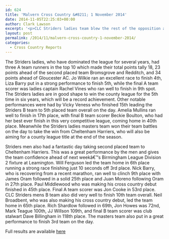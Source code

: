 ```yaml
---
id: 624
title: 'Malvern Cross Country &#8211; 1 November 2014'
date: 2014-11-05T22:25:03+00:00
author: Clark Lawson
excerpt: '<p>CLC Striders ladies team blew the rest of the opposition away with an immense display at the second County League Cross Country fixture of the 2014/15 season.</p>'
layout: post
permalink: /2014/11/malvern-cross-country-1-november-2014/
categories:
  - Cross Country Reports
---
```

The Striders ladies, who have dominated the league for several years, had three A team runners in the top 10 which made their total points tally 18, 23 points ahead of the second placed team Bromsgrove and Redditch, and 34 points ahead of Gloucester AC. Jo Wilkie ran an excellent race to finish 4th, Liza Barry put in a strong performance to finish 5th, while the final A team scorer was ladies captain Rachel Vines who ran well to finish in 9th spot. The Striders ladies are in good shape to win the county league for the 5th time in six years, which will be a record achievement. Other notable performances were had by Vicky Veness who finished 15th leading the Striders B team to 5th placed team overall on the day. Amelia Mullins ran well to finish in 17th place, with final B team scorer Beckie Boulton, who had her best ever finish in this very competitive league, coming home in 40th place. Meanwhile the Striders ladies masters team won their team battles on the day to take the win from Cheltenham Harriers, who will also be aiming for a county league title at the end of the season.

Striders men also had a fantastic day taking second placed team to Cheltenham Harriers. This was a great performance by the men and gives the team confidence ahead of next weekâ€™s Birmingham League Division 2 fixture at Leamington. Will Ferguson led the team home in 6th place running a strong race finishing just 10 seconds off 3rd place. Nick Barry, who is recovering from a recent marathon, ran well to clinch 9th place with James Oram followed in a solid 25th place and Juan Moreno following Oram in 27th place. Paul Middlewood who was making his cross country debut finished in 45th place. Final A team scorer was Jon Cooke in 53rd place. CLC Striders mens B team also did very well to finish 10th team overall. Neil Broadbent, who was also making his cross country debut, led the team home in 65th place. Rich Shardlow followed in 69th, Jon Howes was 72nd, Mark Teague 100th, JJ Willson 109th, and final B team scorer was club stalwart Dave Billingham in 118th place. The masters team also put in a great performance to finish 3rd team on the day.

Full results are available <a href="http://www.glosaaa.org.uk/RESULTS_CROSS/Glos_CC_results_01November2014.pdf" target="_blank" rel="nofollow">here</a>
